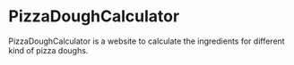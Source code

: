 # PizzaDoughCalculator

PizzaDoughCalculator is a website to calculate the ingredients for different kind of pizza doughs.

